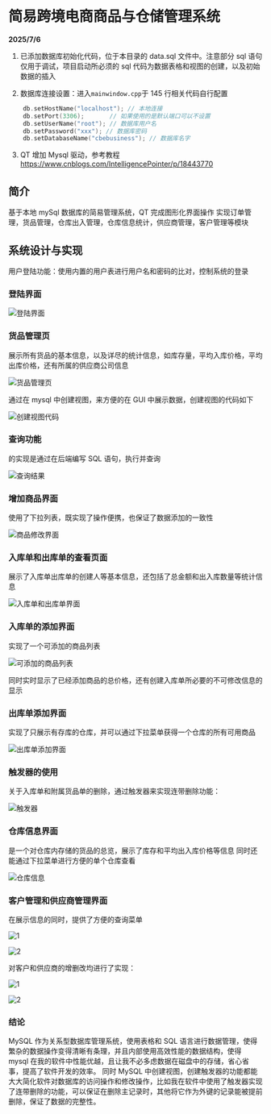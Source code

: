 # 简易跨境电商商品与仓储管理系统

**2025/7/6**

1. 已添加数据库初始化代码，位于本目录的 data.sql 文件中。注意部分 sql 语句仅用于调试，项目启动所必须的 sql 代码为数据表格和视图的创建，以及初始数据的插入

2. 数据库连接设置：进入`mainwindow.cpp`于 145 行相关代码自行配置

```cpp
    db.setHostName("localhost"); // 本地连接
    db.setPort(3306);       // 如果使用的是默认端口可以不设置
    db.setUserName("root");	// 数据库用户名
    db.setPassword("xxx"); // 数据库密码
    db.setDatabaseName("cbebusiness"); // 数据库名字
```

3.  QT 增加 Mysql 驱动，参考教程 https://www.cnblogs.com/IntelligencePointer/p/18443770

## 简介

基于本地 mySql 数据库的简易管理系统，QT 完成图形化界面操作 实现订单管理，货品管理，仓库出入管理，仓库信息统计，供应商管理，客户管理等模块

## 系统设计与实现

用户登陆功能：使用内置的用户表进行用户名和密码的比对，控制系统的登录

### 登陆界面

![登陆界面](./Resource/2.png)

### 货品管理页

展示所有货品的基本信息，以及详尽的统计信息，如库存量，平均入库价格，平均出库价格，还有所属的供应商公司信息

![货品管理页](./Resource/3.png)

通过在 mysql 中创建视图，来方便的在 GUI 中展示数据，创建视图的代码如下

![创建视图代码](./Resource/4.png)

### 查询功能

的实现是通过在后端编写 SQL 语句，执行并查询

![查询结果](./Resource/5.png)

### 增加商品界面

使用了下拉列表，既实现了操作便携，也保证了数据添加的一致性

![商品修改界面](./Resource/6.png)

### 入库单和出库单的查看页面

展示了入库单出库单的创建人等基本信息，还包括了总金额和出入库数量等统计信息

![入库单和出库单界面](./Resource/7.png)

### 入库单的添加界面

实现了一个可添加的商品列表

![可添加的商品列表](./Resource/8.png)

同时实时显示了已经添加商品的总价格，还有创建入库单所必要的不可修改信息的显示

### 出库单添加界面

实现了只展示有存库的仓库，并可以通过下拉菜单获得一个仓库的所有可用商品

![出库单添加界面](./Resource/9.png)

### 触发器的使用

关于入库单和附属货品单的删除，通过触发器来实现连带删除功能：

![触发器](./Resource/10.png)

### 仓库信息界面

是一个对仓库内存储的货品的总览，展示了库存和平均出入库价格等信息
同时还能通过下拉菜单进行方便的单个仓库查看

![仓库信息](./Resource/11.png)

### 客户管理和供应商管理界面

在展示信息的同时，提供了方便的查询菜单

![1](./Resource/12.png)

![2](./Resource/13.png)

对客户和供应商的增删改均进行了实现：

![1](./Resource/14.png)

![2](./Resource/15.png)

### 结论

MySQL 作为关系型数据库管理系统，使用表格和 SQL 语言进行数据管理，使得繁杂的数据操作变得清晰有条理，并且内部使用高效性能的数据结构，使得 mysql 在我的软件中性能优越，且让我不必多虑数据在磁盘中的存储，省心省事，提高了软件开发的效率。
同时 MySQL 中创建视图，创建触发器的功能都能大大简化软件对数据库的访问操作和修改操作，比如我在软件中使用了触发器实现了连带删除的功能，可以保证在删除主记录时，其他将它作为外键的记录能被提前删除，保证了数据的完整性。
